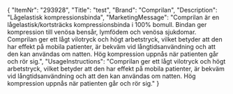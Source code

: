 {
  "ItemNr": "293928",
  "Title": "test",
  "Brand": "Comprilan",
  "Description": "Lågelastisk kompressionsbinda",
  "MarketingMessage": "Comprilan är en lågelastisk/kortsträcks kompressionsbinda i 100% bomull. Bindan ger kompression till venösa bensår, lymfödem och venösa sjukdomar. Comprilan ger ett lågt vilotryck och högt arbetstryck, vilket betyder att den har effekt på mobila patienter, är bekväm vid långtidsanvändning och att den kan användas om natten. Hög kompression uppnås när patienten går och rör sig.",
  "UsageInstructions": "Comprilan ger ett lågt vilotryck och högt arbetstryck, vilket betyder att den har effekt på mobila patienter, är bekväm vid långtidsanvändning och att den kan användas om natten. Hög kompression uppnås när patienten går och rör sig."
}